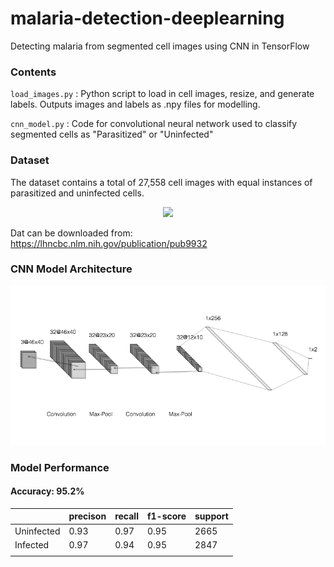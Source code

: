 # malaria-detection-deeplearning
Detecting malaria from segmented cell images using CNN in TensorFlow

### Contents

`load_images.py` : Python script to load in cell images, resize, and generate labels. Outputs images and labels as .npy files for modelling.

`cnn_model.py` : Code for convolutional neural network used to classify segmented cells as "Parasitized" or "Uninfected"


### Dataset

The dataset contains a total of 27,558 cell images with equal instances of parasitized and uninfected cells.

<p align="center">
<img src="cells.png">
</p>

Dat can be downloaded from: https://lhncbc.nlm.nih.gov/publication/pub9932

### CNN Model Architecture

<p align="center">
<img src="model_architecture.png">
</p>

### Model Performance

#### Accuracy: 95.2%

|            | precison | recall | f1-score | support |
|------------|----------|--------|----------|---------|
| Uninfected | 0.93     | 0.97   | 0.95     | 2665    |
| Infected   | 0.97     | 0.94   | 0.95     | 2847    |
|            |          |        |          |         |
